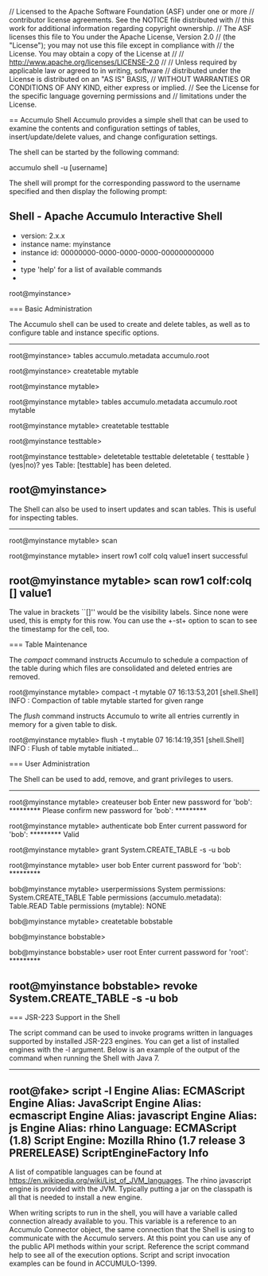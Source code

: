 // Licensed to the Apache Software Foundation (ASF) under one or more
// contributor license agreements.  See the NOTICE file distributed with
// this work for additional information regarding copyright ownership.
// The ASF licenses this file to You under the Apache License, Version 2.0
// (the "License"); you may not use this file except in compliance with
// the License.  You may obtain a copy of the License at
//
//     http://www.apache.org/licenses/LICENSE-2.0
//
// Unless required by applicable law or agreed to in writing, software
// distributed under the License is distributed on an "AS IS" BASIS,
// WITHOUT WARRANTIES OR CONDITIONS OF ANY KIND, either express or implied.
// See the License for the specific language governing permissions and
// limitations under the License.

== Accumulo Shell
Accumulo provides a simple shell that can be used to examine the contents and
configuration settings of tables, insert/update/delete values, and change
configuration settings.

The shell can be started by the following command:

  accumulo shell -u [username]

The shell will prompt for the corresponding password to the username specified
and then display the following prompt:

  Shell - Apache Accumulo Interactive Shell
  -
  - version: 2.x.x
  - instance name: myinstance
  - instance id: 00000000-0000-0000-0000-000000000000
  -
  - type 'help' for a list of available commands
  -
  root@myinstance>

=== Basic Administration

The Accumulo shell can be used to create and delete tables, as well as to configure
table and instance specific options.

----
root@myinstance> tables
accumulo.metadata
accumulo.root

root@myinstance> createtable mytable

root@myinstance mytable>

root@myinstance mytable> tables
accumulo.metadata
accumulo.root
mytable

root@myinstance mytable> createtable testtable

root@myinstance testtable>

root@myinstance testtable> deletetable testtable
deletetable { testtable } (yes|no)? yes
Table: [testtable] has been deleted.

root@myinstance>
----

The Shell can also be used to insert updates and scan tables. This is useful for
inspecting tables.

----
root@myinstance mytable> scan

root@myinstance mytable> insert row1 colf colq value1
insert successful

root@myinstance mytable> scan
row1 colf:colq [] value1
----

The value in brackets ``[]'' would be the visibility labels. Since none were used, this is empty for this row.
You can use the +-st+ option to scan to see the timestamp for the cell, too.

=== Table Maintenance

The *compact* command instructs Accumulo to schedule a compaction of the table during which
files are consolidated and deleted entries are removed.

  root@myinstance mytable> compact -t mytable
  07 16:13:53,201 [shell.Shell] INFO : Compaction of table mytable started for given range

The *flush* command instructs Accumulo to write all entries currently in memory for a given table
to disk.

  root@myinstance mytable> flush -t mytable
  07 16:14:19,351 [shell.Shell] INFO : Flush of table mytable
  initiated...

=== User Administration

The Shell can be used to add, remove, and grant privileges to users.

----
root@myinstance mytable> createuser bob
Enter new password for 'bob': *********
Please confirm new password for 'bob': *********

root@myinstance mytable> authenticate bob
Enter current password for 'bob': *********
Valid

root@myinstance mytable> grant System.CREATE_TABLE -s -u bob

root@myinstance mytable> user bob
Enter current password for 'bob': *********

bob@myinstance mytable> userpermissions
System permissions: System.CREATE_TABLE
Table permissions (accumulo.metadata): Table.READ
Table permissions (mytable): NONE

bob@myinstance mytable> createtable bobstable

bob@myinstance bobstable>

bob@myinstance bobstable> user root
Enter current password for 'root': *********

root@myinstance bobstable> revoke System.CREATE_TABLE -s -u bob
----

=== JSR-223 Support in the Shell

The script command can be used to invoke programs written in languages supported by installed JSR-223
engines. You can get a list of installed engines with the -l argument. Below is an example of the output
of the command when running the Shell with Java 7.

----
root@fake> script -l
    Engine Alias: ECMAScript
    Engine Alias: JavaScript
    Engine Alias: ecmascript
    Engine Alias: javascript
    Engine Alias: js
    Engine Alias: rhino
    Language: ECMAScript (1.8)
    Script Engine: Mozilla Rhino (1.7 release 3 PRERELEASE)
ScriptEngineFactory Info
----

 A list of compatible languages can be found at https://en.wikipedia.org/wiki/List_of_JVM_languages. The
rhino javascript engine is provided with the JVM. Typically putting a jar on the classpath is all that is
needed to install a new engine.

 When writing scripts to run in the shell, you will have a variable called connection already available
to you. This variable is a reference to an Accumulo Connector object, the same connection that the Shell
is using to communicate with the Accumulo servers. At this point you can use any of the public API methods
within your script. Reference the script command help to see all of the execution options. Script and script
invocation examples can be found in ACCUMULO-1399.
